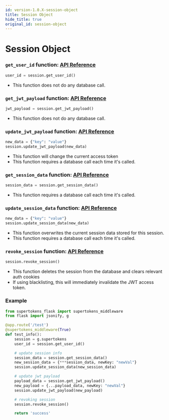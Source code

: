 ```yaml
---
id: version-1.0.X-session-object
title: Session Object
hide_title: true
original_id: session-object
---
```



# Session Object

### `get_user_id` function: [API Reference](../api-reference/session-object/get-user-id)
```python
user_id = session.get_user_id()
```
- This function does not do any database call.

### `get_jwt_payload` function: [API Reference](../api-reference/session-object/get-jwt-payload)
```python
jwt_payload = session.get_jwt_payload()
```
- This function does not do any database call.

### `update_jwt_payload` function: [API Reference](../api-reference/session-object/update-jwt-payload)
```python
new_data = {"key": "value"}
session.update_jwt_payload(new_data)
```
- This function will change the current access token
- This function requires a database call each time it's called.

### `get_session_data` function: [API Reference](../api-reference/session-object/get-session-data)
```python
session_data = session.get_session_data()
```
- This function requires a database call each time it's called.

### `update_session_data` function: [API Reference](../api-reference/session-object/update-session-data)
```python
new_data = {"key": "value"}
session.update_session_data(new_data)
```
- This function overwrites the current session data stored for this session.
- This function requires a database call each time it's called.

### `revoke_session` function: [API Reference](../api-reference/session-object/revoke-session)
```python
session.revoke_session()
```
- This function deletes the session from the database and clears relevant auth cookies
- If using blacklisting, this will immediately invalidate the JWT access token.


<div class="divider"></div>

### Example
```python
from supertokens_flask import supertokens_middleware
from flask import jsonify, g

@app.route('/test')
@supertokens_middleware(True)
def test_info():
    session = g.supertokens
    user_id = session.get_user_id()

    # update session info
    session_data = session.get_session_data()
    new_session_data = {***session_data, newKey: "newVal"}
    session.update_session_data(new_session_data)

    # update jwt payload
    payload_data = session.get_jwt_payload()
    new_payload = {...payload_data, newKey: "newVal"}
    session.update_jwt_payload(new_payload)

    # revoking session
    session.revoke_session()

    return 'success'
```